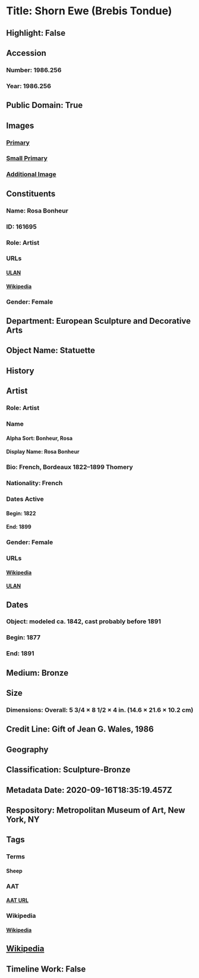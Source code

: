 # Title: Shorn Ewe (Brebis Tondue)
## Highlight: False
## Accession
### Number: 1986.256
### Year: 1986.256
## Public Domain: True
## Images
### [Primary](https://images.metmuseum.org/CRDImages/es/original/ES3316.jpg)
### [Small Primary](https://images.metmuseum.org/CRDImages/es/web-large/ES3316.jpg)
### [Additional Image](https://images.metmuseum.org/CRDImages/es/original/272277.jpg)
## Constituents
### Name: Rosa Bonheur
### ID: 161695
### Role: Artist
### URLs
#### [ULAN](http://vocab.getty.edu/page/ulan/500014964)
#### [Wikipedia](https://www.wikidata.org/wiki/Q241732)
### Gender: Female
## Department: European Sculpture and Decorative Arts
## Object Name: Statuette
## History
## Artist
### Role: Artist
### Name
#### Alpha Sort: Bonheur, Rosa
#### Display Name: Rosa Bonheur
### Bio: French, Bordeaux 1822–1899 Thomery
### Nationality: French
### Dates Active
#### Begin: 1822
#### End: 1899
### Gender: Female
### URLs
#### [Wikipedia](https://www.wikidata.org/wiki/Q241732)
#### [ULAN](http://vocab.getty.edu/page/ulan/500014964)
## Dates
### Object: modeled ca. 1842, cast probably before 1891
### Begin: 1877
### End: 1891
## Medium: Bronze
## Size
### Dimensions: Overall: 5 3/4 × 8 1/2 × 4 in. (14.6 × 21.6 × 10.2 cm)
## Credit Line: Gift of Jean G. Wales, 1986
## Geography
## Classification: Sculpture-Bronze
## Metadata Date: 2020-09-16T18:35:19.457Z
## Respository: Metropolitan Museum of Art, New York, NY
## Tags
### Terms
#### Sheep
### AAT
#### [AAT URL](http://vocab.getty.edu/page/aat/300250284)
### Wikipedia
#### [Wikipedia]()
## [Wikipedia](https://www.wikidata.org/wiki/Q96181455)
## Timeline Work: False